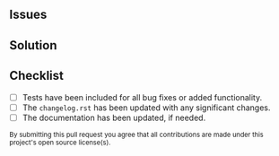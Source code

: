 ## Issues

<!-- Describe or link the issues this change resolves -->

## Solution

<!-- Describe how these changes resolves the issues -->

## Checklist

-   [ ] Tests have been included for all bug fixes or added functionality.
-   [ ] The `changelog.rst` has been updated with any significant changes.
-   [ ] The documentation has been updated, if needed.

<sub>By submitting this pull request you agree that all contributions are made under this project's open source license(s).</sub>
